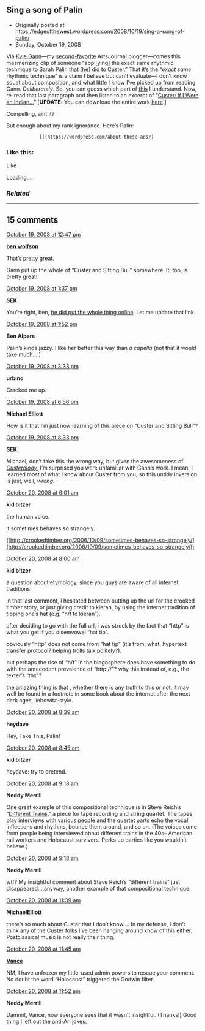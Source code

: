 ## Sing a song of Palin

 * Originally posted at https://edgeofthewest.wordpress.com/2008/10/19/sing-a-song-of-palin/
 * Sunday, October 19, 2008

Via [Kyle Gann](http://www.artsjournal.com/postclassic/2008/10/taking\_responsibility\_for\_my\_i.html)—my [second-favorite](http://www.artsjournal.com/quickstudy/) ArtsJournal blogger—comes this mesmerizing clip of someone “appl[ying] the exact same rhythmic technique to Sarah Palin that [he] did to Custer.”  That it’s the “_exact same_ rhythmic technique” is a claim I believe but can’t evaluate—I don’t know squat about composition, and what little I know I’ve picked up from reading Gann.  _Deliberately_.  So, you can guess which part of [this](http://www.kylegann.com/Custune2.html) I understand.  Now, re-read that last paragraph and then listen to an excerpt of “[Custer: If I Were an Indian…](http://home.earthlink.net/~kgann/Gannaudio.html)”  [**UPDATE:** You can download the entire work [here](http://www.kylegann.com/Gannaudio.html).]

Compelling, aint it?  

But enough about my rank ignorance.  Here’s Palin:



		

			

				[](https://wordpress.com/about-these-ads/)
				

					
				

			

		

### Like this:

Like

 
Loading...

[]()

### _Related_

	

* * *

		

## 15 comments

		

	

		

[October 19, 2008 at 12:47 pm](https://edgeofthewest.wordpress.com/2008/10/19/sing-a-song-of-palin/#comment-23855)

**[ben wolfson](http://waste.typepad.com)**

					

		

That’s pretty great.

Gann put up the whole of “Custer and Sitting Bull” somewhere. It, too, is pretty great!

		

		

						

	

	

		

[October 19, 2008 at 1:37 pm](https://edgeofthewest.wordpress.com/2008/10/19/sing-a-song-of-palin/#comment-23859)

**[SEK](http://acephalous.typepad.com/)**

					

		

You’re right, ben, [he did put the whole thing online](http://www.kylegann.com/Gannaudio.html).  Let me update that link.

		

		

						

	

	

		

[October 19, 2008 at 1:52 pm](https://edgeofthewest.wordpress.com/2008/10/19/sing-a-song-of-palin/#comment-23862)

**Ben Alpers**

					

		

Palin’s kinda jazzy.  I like her better this way than _a capella_ (not that it would take much….)

		

		

						

	

	

		

[October 19, 2008 at 3:33 pm](https://edgeofthewest.wordpress.com/2008/10/19/sing-a-song-of-palin/#comment-23873)

**urbino**

					

		

Cracked me up.

		

		

						

	

	

		

[October 19, 2008 at 6:56 pm](https://edgeofthewest.wordpress.com/2008/10/19/sing-a-song-of-palin/#comment-23883)

**Michael Elliott**

					

		

How is it that I’m just now learning of this piece on “Custer and Sitting Bull”?

		

		

						

	

	

		

[October 19, 2008 at 8:33 pm](https://edgeofthewest.wordpress.com/2008/10/19/sing-a-song-of-palin/#comment-23899)

**[SEK](http://acephalous.typepad.com/)**

					

		

Michael, don’t take this the wrong way, but given the awesomeness of [_Custerology_](http://www.amazon.com/exec/obidos/ASIN/0226201465/diesekoschmar-20), I’m surprised you were unfamiliar with Gann’s work.  I mean, I learned most of what I know about Custer from you, so this untidy inversion is just, well, _wrong_.

		

		

						

	

	

		

[October 20, 2008 at 6:01 am](https://edgeofthewest.wordpress.com/2008/10/19/sing-a-song-of-palin/#comment-23909)

**kid bitzer**

					

		

the human voice.

it sometimes behaves so strangely.

([http://crookedtimber.org/2006/10/09/sometimes-behaves-so-strangely/](http://crookedtimber.org/2006/10/09/sometimes-behaves-so-strangely/))

		

		

						

	

	

		

[October 20, 2008 at 8:00 am](https://edgeofthewest.wordpress.com/2008/10/19/sing-a-song-of-palin/#comment-23914)

**kid bitzer**

					

		

a question about etymology, since you guys are aware of all internet traditions.

in that last comment, i hesitated between putting up the url for the crooked timber story, or just giving credit to kieran, by using the internet tradition of tipping one’s hat (e.g. “h/t to kieran”).

after deciding to go with the full url, i was struck by the fact that “http” is what you get if you disemvowel “hat tip”.

obviously “http” does not come from “hat tip” (it’s from, what, hypertext transfer protocol? helping trolls talk politely?).

but perhaps the rise of “h/t” in the blogosphere does have something to do with the antecedent prevalence of “http://”? why this instead of, e.g., the texter’s “thx”? 

the amazing thing is that , whether there is any truth to this or not, it may well be found in a footnote in some book about the internet after the next dark ages, liebowitz-style.

		

		

						

	

	

		

[October 20, 2008 at 8:39 am](https://edgeofthewest.wordpress.com/2008/10/19/sing-a-song-of-palin/#comment-23915)

**heydave**

					

		

Hey, Take This, Palin!

		

		

						

	

	

		

[October 20, 2008 at 8:45 am](https://edgeofthewest.wordpress.com/2008/10/19/sing-a-song-of-palin/#comment-23916)

**kid bitzer**

					

		

heydave: try to pretend.

		

		

						

	

	

		

[October 20, 2008 at 9:18 am](https://edgeofthewest.wordpress.com/2008/10/19/sing-a-song-of-palin/#comment-23917)

**Neddy Merrill**

					

		

One great example of this compositional technique is in Steve Reich’s “[Different Trains](http://www.writing.upenn.edu/~afilreis/Holocaust/difftrains.html),” a piece for tape recording and string quartet.  The tapes play interviews with various people and the quartet parts echo the vocal inflections and rhythms, bounce them around, and so on.  (The voices come from people being interviewed about different trains in the 40s– American rail workers and Holocaust survivors.  Perks up parties like you wouldn’t believe.)

		

		

						

	

	

		

[October 20, 2008 at 9:18 am](https://edgeofthewest.wordpress.com/2008/10/19/sing-a-song-of-palin/#comment-23918)

**Neddy Merrill**

					

		

wtf?  My insightful comment about Steve Reich’s “different trains” just disappeared….anyway, another example of that compositional technique.

		

		

						

	

	

		

[October 20, 2008 at 11:39 am](https://edgeofthewest.wordpress.com/2008/10/19/sing-a-song-of-palin/#comment-23920)

**MichaelElliott**

					

		

there’s so much about Custer that I don’t know….  In my defense, I don’t think any of the Custer folks I’ve been hanging around know of this either.  Postclassical music is not really their thing.

		

		

						

	

	

		

[October 20, 2008 at 11:45 am](https://edgeofthewest.wordpress.com/2008/10/19/sing-a-song-of-palin/#comment-23921)

**[Vance](https://edgeofthewest.wordpress.com/)**

					

		

NM, I have unfrozen my little-used admin powers to rescue your comment. No doubt the word “Holocaust” triggered the Godwin filter.

		

		

						

	

	

		

[October 20, 2008 at 11:52 am](https://edgeofthewest.wordpress.com/2008/10/19/sing-a-song-of-palin/#comment-23922)

**Neddy Merrill**

					

		

Dammit, Vance, now everyone sees that it wasn’t insightful.  (Thanks!)  Good thing I left out the anti-Ari jokes.

		

		

						

	

	

		

		

	

	  
